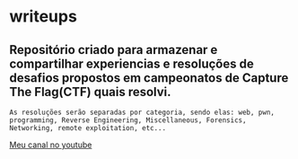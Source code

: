 # writeups
Repositório criado para armazenar e compartilhar experiencias e resoluções de desafios propostos em campeonatos de Capture The Flag(CTF) quais resolvi.
-
`As resoluções serão separadas por categoria, sendo elas: web, pwn, programming, Reverse Engineering, Miscellaneous, Forensics, Networking, remote exploitation, etc... `

[Meu canal no youtube](https://www.youtube.com/channel/UCRx5oGLAhAvUT9G3Z4snwCA)
